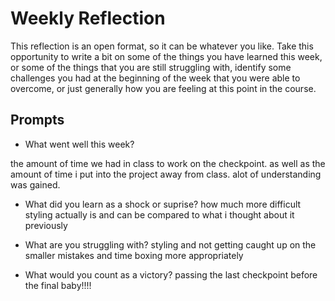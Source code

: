 # Weekly Reflection
This reflection is an open format, so it can be whatever you like. Take this opportunity to write a bit on some of the things you have learned this week, or some of the things that you are still struggling with, identify some challenges you had at the beginning of the week that you were able to overcome, or just generally how you are feeling at this point in the course.

## Prompts
- What went well this week?

the amount of time we had in class to work on the checkpoint. as well as the amount of time i put into the project away from class. alot of understanding was gained.

- What did you learn as a shock or suprise?
how much more difficult styling actually is and can be compared to what i thought about it previously

- What are you struggling with?
styling and not getting caught up on the smaller mistakes and time boxing more appropriately 
- What would you count as a victory?
passing the last checkpoint before the final baby!!!!